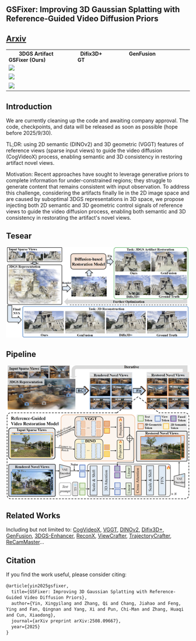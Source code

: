 ## GSFixer: Improving 3D Gaussian Splatting with Reference-Guided Video Diffusion Priors
## [Arxiv](https://www.arxiv.org/pdf/2508.09667)

<table class="center">
    <tr style="font-weight: bolder;">
        <td>&emsp;&emsp;3DGS Artifact&emsp;&emsp;&emsp;&emsp;&emsp; Difix3D+&emsp;&emsp;&emsp;&emsp;&emsp; GenFusion&emsp;&emsp;&emsp;&emsp;&emsp;GSFixer (Ours)&emsp;&emsp;&emsp;&emsp;&emsp;&emsp; GT</td>
    </tr>
  <tr>
  <td>
    <img src=assets/comparison1.gif style="width: 100%; height: auto;">
  </td>
  </tr>
  <tr>
  <td>
    <img src=assets/comparison2.gif style="width: 100%; height: auto;">
  </td>
  </tr>
  <tr>
  <td>
    <img src=assets/comparison3.gif style="width: 100%; height: auto;">
  </td>
  </tr>
</table>




## Introduction

We are currently cleaning up the code and awaiting company approval. The code, checkpoints, and data will be released as soon as possible (hope before 2025/9/30).

TL;DR: using 2D semantic (DINOv2) and 3D geometric (VGGT) features of reference views (sparse input views) to guide the video diffusion (CogVideoX) process, enabling semantic and 3D consistency in restoring artifact novel views.

Motivation: Recent approaches have sought to leverage generative priors to complete information for under-constrained regions; they struggle to generate content that remains consistent with input observation. To address this challenge, considering the artifacts finally lie in the 2D image space and are caused by suboptimal 3DGS representations in 3D space, we propose injecting both 2D semantic and 3D geometric control signals of reference views to guide the video diffusion process, enabling both semantic and 3D consistency in restorating the artifact's novel views.

## Tesear
![Tesear](assets/tesear.png)

## Pipeline 
![Pipeline](assets/gsfixer_framework4.png)


## Related Works
Including but not limited to: [CogVideoX](https://github.com/zai-org/CogVideo), [VGGT](https://github.com/facebookresearch/vggt), [DINOv2](https://github.com/facebookresearch/dinov2), [Difix3D+](https://github.com/nv-tlabs/Difix3D), [GenFusion](https://github.com/Inception3D/GenFusion), [3DGS-Enhancer](https://github.com/xiliu8006/3DGS-Enhancer), [ReconX](https://github.com/liuff19/ReconX), [ViewCrafter](https://github.com/Drexubery/ViewCrafter), [TrajectoryCrafter](https://github.com/TrajectoryCrafter/TrajectoryCrafter), [ReCamMaster](https://github.com/KwaiVGI/ReCamMaster)...

## Citation

If you find the work useful, please consider citing:
```
@article{yin2025gsfixer,
  title={GSFixer: Improving 3D Gaussian Splatting with Reference-Guided Video Diffusion Priors},
  author={Yin, Xingyilang and Zhang, Qi and Chang, Jiahao and Feng, Ying and Fan, Qingnan and Yang, Xi and Pun, Chi-Man and Zhang, Huaqi and Cun, Xiaodong},
  journal={arXiv preprint arXiv:2508.09667},
  year={2025}
}
```